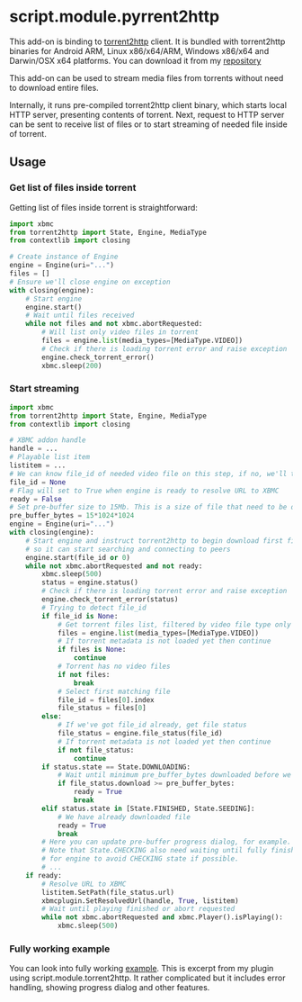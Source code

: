script.module.pyrrent2http
==========================

This add-on is binding to [torrent2http](https://github.com/anteo/torrent2http) client. 
It is bundled with torrent2http binaries for Android ARM, Linux x86/x64/ARM, Windows x86/x64 and Darwin/OSX x64 platforms.
You can download it from my [repository](http://bit.ly/184XKjm)

This add-on can be used to stream media files from torrents without need to download entire files.

Internally, it runs pre-compiled torrent2http client binary, which starts local HTTP server, presenting contents of torrent.
Next, request to HTTP server can be sent to receive list of files or to start streaming of needed file inside of torrent.

Usage
-----

### Get list of files inside torrent ###

Getting list of files inside torrent is straightforward:

```python
import xbmc 
from torrent2http import State, Engine, MediaType
from contextlib import closing

# Create instance of Engine 
engine = Engine(uri="...")
files = []
# Ensure we'll close engine on exception 
with closing(engine):
    # Start engine 
    engine.start()
    # Wait until files received 
    while not files and not xbmc.abortRequested:
        # Will list only video files in torrent
        files = engine.list(media_types=[MediaType.VIDEO])
        # Check if there is loading torrent error and raise exception 
        engine.check_torrent_error()
        xbmc.sleep(200)
```

### Start streaming ###

```python
import xbmc 
from torrent2http import State, Engine, MediaType
from contextlib import closing

# XBMC addon handle
handle = ...
# Playable list item
listitem = ...
# We can know file_id of needed video file on this step, if no, we'll try to detect one.
file_id = None
# Flag will set to True when engine is ready to resolve URL to XBMC
ready = False
# Set pre-buffer size to 15Mb. This is a size of file that need to be downloaded before we resolve URL to XMBC 
pre_buffer_bytes = 15*1024*1024
engine = Engine(uri="...")
with closing(engine):
    # Start engine and instruct torrent2http to begin download first file, 
    # so it can start searching and connecting to peers  
    engine.start(file_id or 0)
    while not xbmc.abortRequested and not ready:
        xbmc.sleep(500)
        status = engine.status()
        # Check if there is loading torrent error and raise exception 
        engine.check_torrent_error(status)
        # Trying to detect file_id
        if file_id is None:
            # Get torrent files list, filtered by video file type only
            files = engine.list(media_types=[MediaType.VIDEO])
            # If torrent metadata is not loaded yet then continue
            if files is None:
                continue
            # Torrent has no video files
            if not files:
                break
            # Select first matching file                    
            file_id = files[0].index
            file_status = files[0]
        else:
            # If we've got file_id already, get file status
            file_status = engine.file_status(file_id)
            # If torrent metadata is not loaded yet then continue
            if not file_status:
                continue
        if status.state == State.DOWNLOADING:
            # Wait until minimum pre_buffer_bytes downloaded before we resolve URL to XBMC
            if file_status.download >= pre_buffer_bytes:
                ready = True
                break
        elif status.state in [State.FINISHED, State.SEEDING]:
            # We have already downloaded file
            ready = True
            break
        # Here you can update pre-buffer progress dialog, for example.
        # Note that State.CHECKING also need waiting until fully finished, so it better to use resume_file option
        # for engine to avoid CHECKING state if possible.
        # ...
    if ready:
        # Resolve URL to XBMC
        listitem.SetPath(file_status.url)
        xbmcplugin.SetResolvedUrl(handle, True, listitem)
        # Wait until playing finished or abort requested
        while not xbmc.abortRequested and xbmc.Player().isPlaying():
            xbmc.sleep(500)
```
        
### Fully working example ###

You can look into fully working [example](https://github.com/anteo/plugin.video.okino/blob/master/resources/lib/okino/torrent/stream/t2h_stream.py). This is
excerpt from my plugin using script.module.torrent2http. It rather complicated but it includes error handling, showing progress dialog and other features.
